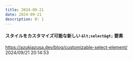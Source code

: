 ```yaml
---
title: 2024-09-21
date: 2024-09-21
description: B! 1
---
```


#### スタイルをカスタマイズ可能な新しい `&lt;select&gt;` 要素
https://azukiazusa.dev/blog/customizable-select-element/<br>
2024/09/21 20:14:53<br>


